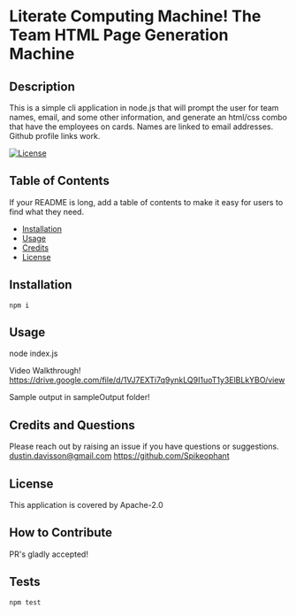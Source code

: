 
# Literate Computing Machine! The Team HTML Page Generation Machine

## Description

This is a simple cli application in node.js that will prompt the user for team names, email, and some other information, and generate an html/css combo that have the employees on cards. Names are linked to email addresses.  Github profile links work.

[![License](https://img.shields.io/badge/License-Apache_2.0-blue.svg)](https://opensource.org/licenses/Apache-2.0)

## Table of Contents

If your README is long, add a table of contents to make it easy for users to find what they need.

- [Installation](#installation)
- [Usage](#usage)
- [Credits](#credits)
- [License](#license)

## Installation

```npm i```

## Usage

node index.js

Video Walkthrough! https://drive.google.com/file/d/1VJ7EXTi7q9ynkLQ9I1uoT1y3ElBLkYBO/view

Sample output in sampleOutput folder!

## Credits and Questions

Please reach out by raising an issue if you have questions or suggestions.
dustin.davisson@gmail.com
https://github.com/Spikeophant

## License

This application is covered by Apache-2.0

## How to Contribute

PR's gladly accepted!
## Tests

```npm test```
    